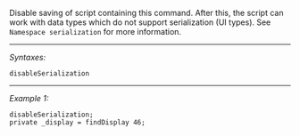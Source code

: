Disable saving of script containing this command. After this, the script can work with data types which do not support serialization (UI types). See `Namespace serialization` for more information.


---
*Syntaxes:*

`disableSerialization`

---
*Example 1:*

```sqf
disableSerialization;
private _display = findDisplay 46;
```